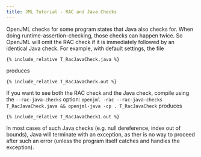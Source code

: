 ```yaml
---
title: JML Tutorial - RAC and Java Checks
---
```



OpenJML checks for some program states that Java also checks for. When doing runtime-assertion-checking, those checks can happen twice.
So OpenJML will omit the RAC check if it is immediately followed by an identical Java check.
For example, with default settings, the file

```
{% include_relative T_RacJavaCheck.java %}
```

produces
```
{% include_relative T_RacJavaCheck.out %}
```

If you want to see both the RAC check and the Java check, compile using the `--rac-java-checks` option:
`openjml -rac --rac-java-checks T_RacJavaCheck.java && openjml-java -cp . T_RacJavaCheck`
produces
```
{% include_relative T_RacJavaCheck1.out %}
```

In most cases of such Java checks (e.g. null dereference, index out of bounds), Java will terminate with an exception, as ther is no way
to proceed after such an error (unless the program itself catches and handles the exception).

